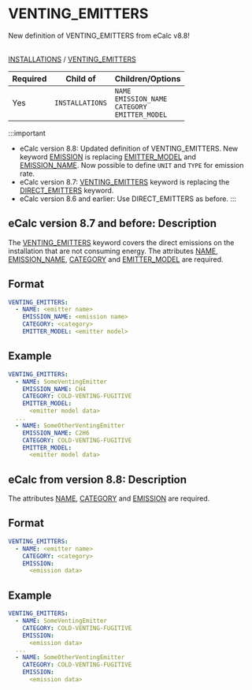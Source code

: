 # VENTING_EMITTERS

<span className="major-change-new-feature"> 
New definition of VENTING_EMITTERS from eCalc v8.8!
</span> 
<br></br>

[INSTALLATIONS](/about/references/keywords/INSTALLATIONS.md) / 
[VENTING_EMITTERS](/about/references/keywords/VENTING_EMITTERS.md)


| Required   | Child of                  | Children/Options                   |
|------------|---------------------------|------------------------------------|
| Yes        | `INSTALLATIONS`      | `NAME` <br /> `EMISSION_NAME`  <br />  `CATEGORY`  <br />  `EMITTER_MODEL`    |

:::important
- eCalc version 8.8: Updated definition of VENTING_EMITTERS. New keyword [EMISSION](/about/references/keywords/EMISSION.md) is replacing [EMITTER_MODEL](/about/references/keywords/EMITTER_MODEL.md) and [EMISSION_NAME](/about/references/keywords/EMISSION_NAME.md). Now possible to define `UNIT` and `TYPE` for emission rate.  
- eCalc version 8.7: [VENTING_EMITTERS](/about/references/keywords/VENTING_EMITTERS.md) keyword is replacing the [DIRECT_EMITTERS](/about/references/keywords/DIRECT_EMITTERS.md) keyword.
- eCalc version 8.6 and earlier: Use DIRECT_EMITTERS as before.
:::


## eCalc version 8.7 and before: Description
The [VENTING_EMITTERS](/about/references/keywords/VENTING_EMITTERS.md) keyword covers the direct emissions on the installation
that are not consuming energy. The attributes [NAME](/about/references/keywords/NAME.md),
[EMISSION_NAME](/about/references/keywords/EMISSION_NAME.md), [CATEGORY](/about/references/keywords/CATEGORY.md) and
[EMITTER_MODEL](/about/references/keywords/EMITTER_MODEL.md) are required.

## Format
~~~~~~~~yaml
VENTING_EMITTERS:
  - NAME: <emitter name>
    EMISSION_NAME: <emission name>
    CATEGORY: <category>
    EMITTER_MODEL: <emitter model>
~~~~~~~~

## Example
~~~~~~~~yaml
VENTING_EMITTERS:
  - NAME: SomeVentingEmitter
    EMISSION_NAME: CH4
    CATEGORY: COLD-VENTING-FUGITIVE
    EMITTER_MODEL:
      <emitter model data>
  ...
  - NAME: SomeOtherVentingEmitter
    EMISSION_NAME: C2H6
    CATEGORY: COLD-VENTING-FUGITIVE
    EMITTER_MODEL:
      <emitter model data>
~~~~~~~~

## eCalc from version 8.8: Description
The attributes [NAME](/about/references/keywords/NAME.md), [CATEGORY](/about/references/keywords/CATEGORY.md) and
[EMISSION](/about/references/keywords/EMISSION.md) are required.

## Format
~~~~~~~~yaml
VENTING_EMITTERS:
  - NAME: <emitter name>
    CATEGORY: <category>
    EMISSION:
      <emission data>

~~~~~~~~

## Example
~~~~~~~~yaml
VENTING_EMITTERS:
  - NAME: SomeVentingEmitter
    CATEGORY: COLD-VENTING-FUGITIVE
    EMISSION:
      <emission data>
  ...
  - NAME: SomeOtherVentingEmitter
    CATEGORY: COLD-VENTING-FUGITIVE
    EMISSION:
      <emission data>
~~~~~~~~
